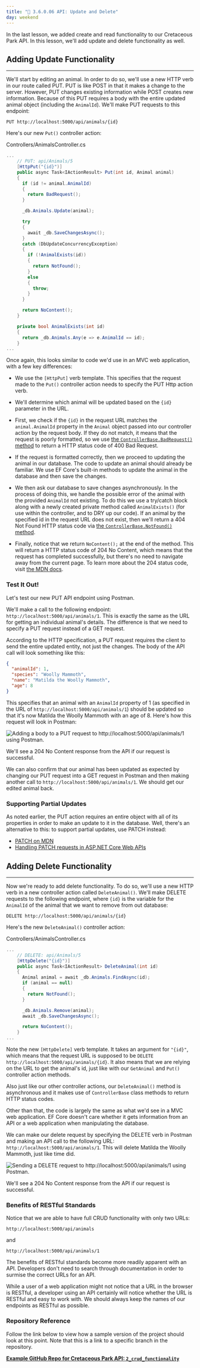 ```yaml
---
title: "📓 3.6.0.06 API: Update and Delete"
day: weekend
---
```


In the last lesson, we added create and read functionality to our Cretaceous Park API. In this lesson, we'll add update and delete functionality as well.

## Adding Update Functionality
---

We'll start by editing an animal. In order to do so, we'll use a new HTTP verb in our route called PUT. PUT is like POST in that it makes a change to the server. However, PUT changes existing information while POST creates new information. Because of this PUT requires a body with the entire updated animal object (including the `AnimalId`). We'll make PUT requests to this endpoint:

```
PUT http://localhost:5000/api/animals/{id}
```

Here's our new `Put()` controller action:

<div class="filename">Controllers/AnimalsController.cs</div>

```csharp
...
    // PUT: api/Animals/5
    [HttpPut("{id}")]
    public async Task<IActionResult> Put(int id, Animal animal)
    {
      if (id != animal.AnimalId)
      {
        return BadRequest();
      }

      _db.Animals.Update(animal);

      try
      {
        await _db.SaveChangesAsync();
      }
      catch (DbUpdateConcurrencyException)
      {
        if (!AnimalExists(id))
        {
          return NotFound();
        }
        else
        {
          throw;
        }
      }

      return NoContent();
    }

    private bool AnimalExists(int id)
    {
      return _db.Animals.Any(e => e.AnimalId == id);
    }
...
```

Once again, this looks similar to code we'd use in an MVC web application, with a few key differences:

* We use the `[HttpPut]` verb template. This specifies that the request made to the `Put()` controller action needs to specify the PUT Http action verb.

* We'll determine which animal will be updated based on the `{id}` parameter in the URL.

* First, we check if the `{id}` in the request URL matches the `animal.AnimalId` property in the `Animal` object passed into our controller action by the request body. If they do not match, it means that the request is poorly formatted, so we use [the `ControllerBase.BadRequest()` method](https://learn.microsoft.com/en-us/dotnet/api/microsoft.aspnetcore.mvc.controllerbase.badrequest?view=aspnetcore-6.0) to return a HTTP status code of 400 Bad Request.

* If the request is formatted correctly, then we proceed to updating the animal in our database. The code to update an animal should already be familiar. We use EF Core's built-in methods to update the animal in the database and then save the changes. 

* We then ask our database to save changes asynchronously. In the process of doing this, we handle the possible error of the animal with the provided `AnimalId` not existing. To do this we use a try/catch block along with a newly created private method called `AnimalExists()` (for use within the controller, and to DRY up our code). If an animal by the specified id in the request URL does not exist, then we'll return a 404 Not Found HTTP status code via [the `ControllerBase.NotFound()` method](https://learn.microsoft.com/en-us/dotnet/api/microsoft.aspnetcore.mvc.controllerbase.notfound?view=aspnetcore-6.0).

* Finally, notice that we return `NoContent();` at the end of the method. This will return a HTTP status code of 204 No Content, which means that the request has completed successfully, but there's no need to navigate away from the current page. To learn more about the 204 status code, visit [the MDN docs](https://developer.mozilla.org/en-US/docs/Web/HTTP/Status/204).

### Test It Out!

Let's test our new PUT API endpoint using Postman.

We'll make a call to the following endpoint: `http://localhost:5000/api/animals/1`. This is exactly the same as the URL for getting an individual animal's details. The difference is that we need to specify a PUT request instead of a GET request.

According to the HTTP specification, a PUT request requires the client to send the entire updated entity, not just the changes. The body of the API call will look something like this:

```json
{
  "animalId": 1,
  "species": "Woolly Mammoth",
  "name": "Matilda the Woolly Mammoth",
  "age": 8
}
```

This specifies that an animal with an `AnimalId` property of 1 (as specified in the URL of `http://localhost:5000/api/animals/1`) should be updated so that it's now Matilda the Woolly Mammoth with an age of 8. Here's how this request will look in Postman:

![Adding a body to a PUT request to `http://localhost:5000/api/animals/1` using Postman.](https://learnhowtoprogram.s3.us-west-2.amazonaws.com/c%23/aspnet-web-api-postman-put-request-with-body.png)

We'll see a 204 No Content response from the API if our request is successful. 

We can also confirm that our animal has been updated as expected by changing our PUT request into a GET request in Postman and then making another call to `http://localhost:5000/api/animals/1`. We should get our edited animal back.

### Supporting Partial Updates

As noted earlier, the PUT action requires an entire object with all of its properties in order to make an update to it in the database. Well, there's an alternative to this: to support partial updates, use PATCH instead:

* [PATCH on MDN](https://developer.mozilla.org/en-US/docs/Web/HTTP/Methods/PATCH)
* [Handling PATCH requests in ASP.NET Core Web APIs](https://learn.microsoft.com/en-us/aspnet/core/web-api/jsonpatch?view=aspnetcore-6.0)

## Adding Delete Functionality
---

Now we're ready to add delete functionality. To do so, we'll use a new HTTP verb in a new controller action called `DeleteAnimal()`. We'll make DELETE requests to the following endpoint, where `{id}` is the variable for the `AnimalId` of the animal that we want to remove from out database:

```
DELETE http://localhost:5000/api/animals/{id}
```

Here's the new `DeleteAnimal()` controller action:

<div class="filename">Controllers/AnimalsController.cs</div>

```csharp
...
    // DELETE: api/Animals/5
    [HttpDelete("{id}")]
    public async Task<IActionResult> DeleteAnimal(int id)
    {
      Animal animal = await _db.Animals.FindAsync(id);
      if (animal == null)
      {
        return NotFound();
      }

      _db.Animals.Remove(animal);
      await _db.SaveChangesAsync();

      return NoContent();
    }
...
```

Note the new `[HttpDelete]` verb template. It takes an argument for `"{id}"`, which means that the request URL is supposed to be `DELETE http://localhost:5000/api/animals/{id}`. It also means that we are relying on the URL to get the animal's id, just like with our `GetAnimal` and `Put()` controller action methods.

Also just like our other controller actions, our `DeleteAnimal()` method is asynchronous and it makes use of `ControllerBase` class methods to return HTTP status codes.

Other than that, the code is largely the same as what we'd see in a MVC web application. EF Core doesn't care whether it gets information from an API or a web application when manipulating the database.

We can make our delete request by specifying the DELETE verb in Postman and making an API call to the following URL: `http://localhost:5000/api/animals/1`. This will delete Matilda the Woolly Mammoth, just like time did.

![Sending a DELETE request to `http://localhost:5000/api/animals/1` using Postman.](https://learnhowtoprogram.s3.us-west-2.amazonaws.com/c%23/aspnet-web-api-postman-delete-request.png)

We'll see a 204 No Content response from the API if our request is successful. 

### Benefits of RESTful Standards

Notice that we are able to have full CRUD functionality with only two URLs:

```
http://localhost:5000/api/animals
```

and

```
http://localhost:5000/api/animals/1
```

The benefits of RESTful standards become more readily apparent with an API. Developers don't need to search through documentation in order to surmise the correct URLs for an API. 

While a user of a web application might not notice that a URL in the browser is RESTful, a developer using an API certainly will notice whether the URL is RESTful and easy to work with. We should always keep the names of our endpoints as RESTful as possible.

### Repository Reference

Follow the link below to view how a sample version of the project should look at this point. Note that this is a link to a specific branch in the repository.

**[<i class="glyphicon glyphicon-folder-open"></i> Example GitHub Repo for Cretaceous Park API: `2_crud_functionality`](https://github.com/epicodus-lessons/section-6-cretaceous-park-api-csharp-net6/tree/2_crud_functionality)**
